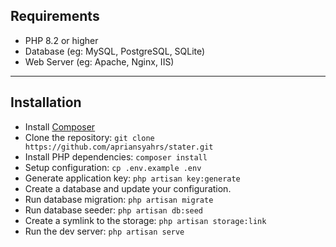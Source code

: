 ## Requirements
* PHP 8.2 or higher
* Database (eg: MySQL, PostgreSQL, SQLite)
* Web Server (eg: Apache, Nginx, IIS)

<hr/>


## Installation
* Install [Composer](https://getcomposer.org/download)
* Clone the repository: `git clone https://github.com/apriansyahrs/stater.git`
* Install PHP dependencies: `composer install`
* Setup configuration: `cp .env.example .env`
* Generate application key: `php artisan key:generate`
* Create a database and update your configuration.
* Run database migration: `php artisan migrate`
* Run database seeder: `php artisan db:seed`
* Create a symlink to the storage: `php artisan storage:link`
* Run the dev server: `php artisan serve`

